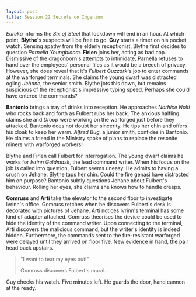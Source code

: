 ```yaml
---
layout: post
title: Session 22 Secrets on Ingenium
---
```


*Eureka* informs the *Six of Steel* that lockdown will end in an hour. At which point, **Blythe**'s suspects will be free to go. **Guy** starts a timer on his pocket watch. Sensing apathy from the elderly receptionist, Blythe first decides to question *Parnella Youngbloom*. **Firien** joins her, acting as bad cop. Dismissive of the dragonborn's attempts to intimidate, Parnella refuses to hand over the employees' personal files as it would be a breech of privacy. However, she does reveal that it's *Fulbert Guzzark*'s job to enter commands at the warforged terminals. She claims the young dwarf was distracted ogling *Jehane*, the senior smith. Blythe jots this down, but remains suspicious of the receptionist's impressive typing speed. Perhaps she could have entered the commands?

**Bantonio** brings a tray of drinks into reception. He approaches *Norhice Nolti* who rocks back and forth as Fulbert rubs her back. The anxious halfling claims she and *Droop* were working on the warforged just before they attacked. Bantonio does not doubt her sincerity. He tips her chin and offers his cloak to keep her warm. *Alfred Bug*, a junior smith, confides in Bantonio. He claims a friend in the Ministry spoke of plans to replace the resonite miners with warforged workers!

Blythe and Firien call Fulbert for interrogation. The young dwarf claims he works for *Ivrinn Goldmask*, the lead command writer. When his focus on the job is called into question, Fulbert seems uneasy. He admits to having a crush on Jehane. Blythe taps her chin. Could the fire genasi have distracted him on purpose? Bantonio subtly questions Jehane about Fulbert's behaviour. Rolling her eyes, she claims she knows how to handle creeps.

**Gomruss** and **Arti** take the elevator to the second floor to investigate Ivrinn's office. Gomruss retches when he discovers Fulbert's desk is decorated with pictures of Jehane. Arti notices Ivrinn's terminal has some kind of adapter attached. Gomruss theorises the device could be used to hide the identity of the command writer. Upon connecting to the terminal, Arti discovers the malicious command, but the writer's identity is indeed hidden. Furthermore, the commands sent to the fire-resistant warforged were delayed until they arrived on floor five. New evidence in hand, the pair head back upstairs.

> "I want to tear my eyes out!"
>
> Gomruss discovers Fulbert's mural.

Guy checks his watch. Five minutes left. He guards the door, hand cannon at the ready.
